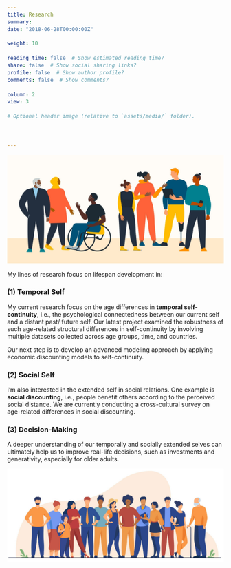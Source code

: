 ```yaml
---
title: Research
summary: 
date: "2018-06-28T00:00:00Z"

weight: 10

reading_time: false  # Show estimated reading time?
share: false  # Show social sharing links?
profile: false  # Show author profile?
comments: false  # Show comments?

column: 2
view: 3

# Optional header image (relative to `assets/media/` folder).

  
  
---
```

![](female_cycle.jpeg " ")


My lines of research focus on lifespan development in:

### (1) Temporal Self
My current research focus on the age differences in **temporal self-continuity**, i.e., the psychological connectedness between our current self and a distant past/ future self. Our latest project examined the robustness of such age-related structural differences in self-continuity by involving multiple datasets collected across age groups, time, and countries.

Our next step is to develop an advanced modeling approach by applying economic discounting models to self-continuity.

### (2) Social Self
I’m also interested in the extended self in social relations. One example is **social discounting**, i.e., people benefit others according to the perceived social distance. We are currently conducting a cross-cultural survey on age-related differences in social discounting.

### (3) Decision-Making
A deeper understanding of our temporally and socially extended selves can ultimately help us to improve real-life decisions, such as investments and generativity, especially for older adults. 

![](male_cycle.jpeg " ")
